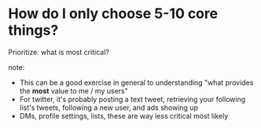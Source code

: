 # How do I only choose 5-10 core things?

Prioritize: what is most critical?

note:
- This can be a good exercise in general to understanding "what provides the **most** value to me / my users"
- For twitter, it's probably posting a text tweet, retrieving your following list's tweets, following a new user, and ads showing up
- DMs, profile settings, lists, these are way less critical most likely